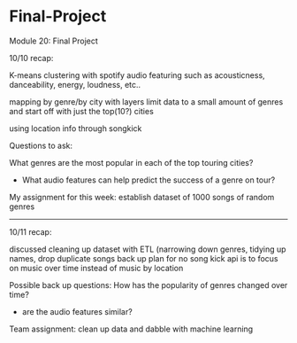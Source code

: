 # Final-Project
Module 20: Final Project


10/10 recap:

K-means clustering with spotify audio featuring such as acousticness, danceability, energy, loudness, etc..

mapping by genre/by city with layers
limit data to a small amount of genres and start off with just the top(10?) cities

using location info through songkick



Questions to ask:

What genres are the most popular in each of the top touring cities?
  - What audio features can help predict the success of a genre on tour?

My assignment for this week:
establish dataset of 1000 songs of random genres

----------

10/11 recap:

discussed cleaning up dataset with ETL (narrowing down genres, tidying up names, drop duplicate songs
back up plan for no song kick api is to focus on music over time instead of music by location

Possible back up questions:
How has the popularity of genres changed over time?
  - are the audio features similar?

Team assignment: clean up data and dabble with machine learning

